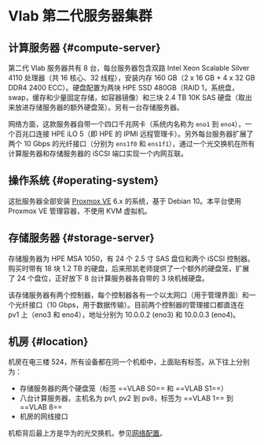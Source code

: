 # Vlab 第二代服务器集群

## 计算服务器 {#compute-server}

第二代 Vlab 服务器共有 8 台，每台服务器包含双路 Intel Xeon Scalable Silver 4110 处理器（共 16 核心、32 线程），安装内存 160 GB（2 x 16 GB + 4 x 32 GB DDR4 2400 ECC）。硬盘配置为两块 HPE SSD 480GB（RAID 1，系统盘，swap，缓存和少量固定存储，如容器镜像）和三块 2.4 TB 10K SAS 硬盘（取出来放进存储服务器的额外硬盘笼）。另有一台存储服务器。

网络方面，这款服务器自带一个四口千兆网卡（系统内名称为 `eno1` 到 `eno4`），一个百兆口连接 HPE iLO 5（即 HPE 的 IPMI 远程管理卡）。另外每台服务器扩展了两个 10 Gbps 的光纤接口（分别为 `ens1f0` 和 `ens1f1`），通过一个光交换机在所有计算服务器和存储服务器的 iSCSI 端口实现一个内网互联。

## 操作系统 {#operating-system}

这批服务器全部安装 [Proxmox VE](https://pve.proxmox.com/) 6.x 的系统，基于 Debian 10。本平台使用 Proxmox VE 管理容器，不使用 KVM 虚拟机。

## 存储服务器 {#storage-server}

存储服务器为 HPE MSA 1050，有 24 个 2.5 寸 SAS 盘位和两个 iSCSI 控制器。购买时带有 18 块 1.2 TB 的硬盘，后来邢凯老师提供了一个额外的硬盘笼，扩展了 24 个盘位，正好放下 8 台计算服务器各自带的 3 块机械硬盘。

该存储服务器有两个控制器，每个控制器各有一个以太网口（用于管理界面）和一个光纤接口（10 Gbps，用于数据传输）。目前两个控制器的管理接口都直连在 pv1 上（eno3 和 eno4），地址分别为 10.0.0.2 (eno3) 和 10.0.0.3 (eno4)。

## 机房 {#location}

机房在电三楼 524，所有设备都在同一个机柜中，上面贴有标签。从下往上分别为：

- 存储服务器的两个硬盘笼（标签 ==VLAB S0== 和 ==VLAB S1==）
- 八台计算服务器，主机名为 pv1, pv2 到 pv8，标签为 ==VLAB 1== 到 ==VLAB 8==
- 机房的网线接口

机柜背后最上方是华为的光交换机，参见[网络配置](../networking/)。
